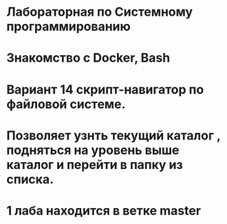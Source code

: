 #  Лабораторная по Системному программированию
#  Знакомство с Docker, Bash
# Вариант 14 скрипт-навигатор по файловой системе.
# Позволяет узнть текущий каталог , подняться на уровень выше каталог и перейти в папку из списка.
# 1 лаба находится в ветке master
